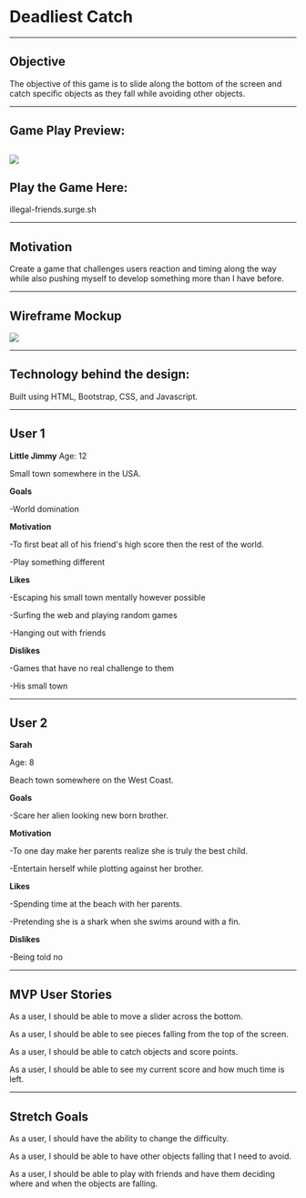 # Deadliest Catch

-------------------------------------
## Objective

The objective of this game is to slide along the bottom of the screen and catch specific objects as they fall while avoiding other objects.

-------------------------------------
## Game Play Preview:

![](https://i.imgur.com/8E1bIZW.png)
-------------------------------------

## Play the Game Here:

illegal-friends.surge.sh

-------------------------------------
## Motivation

Create a game that challenges users reaction and timing along the way while also pushing myself to develop something more than I have before.

-------------------------------------
## Wireframe Mockup

![](https://i.imgur.com/HuNM9Ct.png)

-------------------------------------
## Technology behind the design:

Built using HTML, Bootstrap, CSS, and Javascript.

-------------------------------------
## User 1
**Little Jimmy**
Age: 12

Small town somewhere in the USA.

**Goals**

-World domination

**Motivation**

-To first beat all of his friend's high score then the rest of the world.

-Play something different

**Likes**

-Escaping his small town mentally however possible

-Surfing the web and playing random games

-Hanging out with friends

**Dislikes**

-Games that have no real challenge to them

-His small town

-------------------------------------
## User 2
**Sarah**

Age: 8

Beach town somewhere on the West Coast.

**Goals**

-Scare her alien looking new born brother.

**Motivation**

-To one day make her parents realize she is truly the best child.

-Entertain herself while plotting against her brother.

**Likes**

-Spending time at the beach with her parents.

-Pretending she is a shark when she swims around with a fin.

**Dislikes**

-Being told no

-------------------------------------
## MVP User Stories ##

As a user, I should be able to move a slider across the bottom.

As a user, I should be able to see pieces falling from the top of the screen.

As a user, I should be able to catch objects and score points.

As a user, I should be able to see my current score and how much time is left.

--------------------------------------
## Stretch Goals ##

As a user, I should have the ability to change the difficulty.

As a user, I should be able to have other objects falling that I need to avoid.

As a user, I should be able to play with friends and have them deciding where and when the objects are falling.
